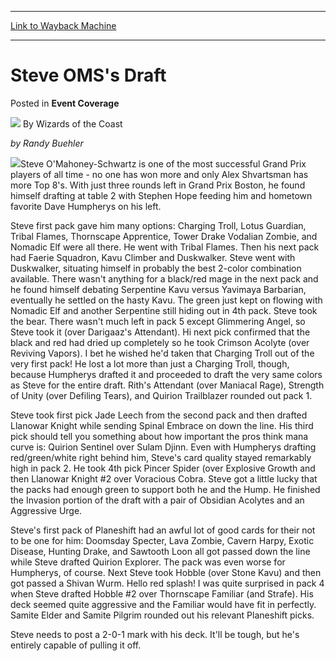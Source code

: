 
---
[Link to Wayback Machine](https://web.archive.org/web/20211129065416/https://magic.wizards.com/en/articles/archive/event-coverage/steve-omss-draft-2000-01-01)

[_metadata_:author]:- "Wizards of the Coast"
[_metadata_:description]:- "by Randy Buehler Steve O'Mahoney-Schwartz is one of the most successful Grand Prix players of all time - no one has won more and only Alex Shvartsman has more Top 8's. With just three rounds left in Grand Prix Boston, he found himself drafting at table 2 with Stephen Hope feeding him and hometown favorite Dave Humpherys on his left. Steve first pack gave him many options:"
[_metadata_:generator]:- "Drupal 7 (http://drupal.org)"
[_metadata_:node]:- "809641"
[_metadata_:publish_date]:- "2000-01-01"
[_metadata_:source]:- "div-main-content"
[_metadata_:title]:- "Steve OMS's Draft"
[_metadata_:wayback_capture_timestamp]:- "2021-11-29 06:54:16"
[_metadata_:wayback_raw_url]:- "https://web.archive.org/web/20211129065416id_/https://magic.wizards.com/en/articles/archive/event-coverage/steve-omss-draft-2000-01-01"
[_metadata_:wayback_url]:- "https://magic.wizards.com/en/articles/archive/event-coverage/steve-omss-draft-2000-01-01"
---


Steve OMS's Draft
=================



 Posted in **Event Coverage**







![](https://media.magic.wizards.com/styles/auth_small/public/images/person/wizards_author.jpg)
By Wizards of the Coast











*by Randy Buehler*




 ![](https://media.magic.wizards.com/image_legacy_migration/sideboard/images/GPBOS01/136.jpg)Steve O'Mahoney-Schwartz is one of the most successful Grand Prix players of all time - no one has won more and only Alex Shvartsman has more Top 8's. With just three rounds left in Grand Prix Boston, he found himself drafting at table 2 with Stephen Hope feeding him and hometown favorite Dave Humpherys on his left.


 Steve first pack gave him many options: Charging Troll, Lotus Guardian, Tribal Flames, Thornscape Apprentice, Tower Drake Vodalian Zombie, and Nomadic Elf were all there. He went with Tribal Flames. Then his next pack had Faerie Squadron, Kavu Climber and Duskwalker. Steve went with Duskwalker, situating himself in probably the best 2-color combination available. There wasn't anything for a black/red mage in the next pack and he found himself debating Serpentine Kavu versus Yavimaya Barbarian, eventually he settled on the hasty Kavu. The green just kept on flowing with Nomadic Elf and another Serpentine still hiding out in 4th pack. Steve took the bear. There wasn't much left in pack 5 except Glimmering Angel, so Steve took it (over Darigaaz's Attendant). Hi next pick confirmed that the black and red had dried up completely so he took Crimson Acolyte (over Reviving Vapors). I bet he wished he'd taken that Charging Troll out of the very first pack! He lost a lot more than just a Charging Troll, though, because Humpherys drafted it and proceeded to draft the very same colors as Steve for the entire draft. Rith's Attendant (over Maniacal Rage), Strength of Unity (over Defiling Tears), and Quirion Trailblazer rounded out pack 1.


 Steve took first pick Jade Leech from the second pack and then drafted Llanowar Knight while sending Spinal Embrace on down the line. His third pick should tell you something about how important the pros think mana curve is: Quirion Sentinel over Sulam Djinn. Even with Humpherys drafting red/green/white right behind him, Steve's card quality stayed remarkably high in pack 2. He took 4th pick Pincer Spider (over Explosive Growth and then Llanowar Knight #2 over Voracious Cobra. Steve got a little lucky that the packs had enough green to support both he and the Hump. He finished the Invasion portion of the draft with a pair of Obsidian Acolytes and an Aggressive Urge.


 Steve's first pack of Planeshift had an awful lot of good cards for their not to be one for him: Doomsday Specter, Lava Zombie, Cavern Harpy, Exotic Disease, Hunting Drake, and Sawtooth Loon all got passed down the line while Steve drafted Quirion Explorer. The pack was even worse for Humpherys, of course. Next Steve took Hobble (over Stone Kavu) and then got passed a Shivan Wurm. Hello red splash! I was quite surprised in pack 4 when Steve drafted Hobble #2 over Thornscape Familiar (and Strafe). His deck seemed quite aggressive and the Familiar would have fit in perfectly. Samite Elder and Samite Pilgrim rounded out his relevant Planeshift picks.


 Steve needs to post a 2-0-1 mark with his deck. It'll be tough, but he's entirely capable of pulling it off.








